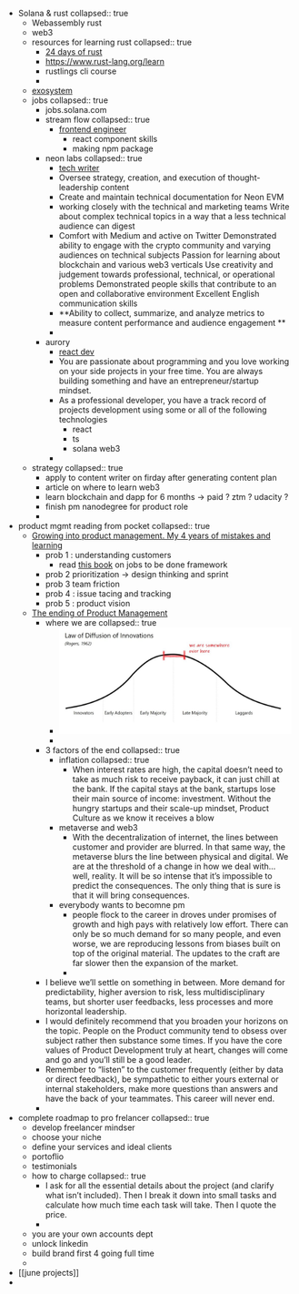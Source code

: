 - Solana & rust
  collapsed:: true
	- Webassembly rust
	- web3
	- resources for learning rust
	  collapsed:: true
		- [24 days of rust](http://zsiciarz.github.io/24daysofrust/book/vol1/day1.html)
		- https://www.rust-lang.org/learn
		- rustlings cli course
		-
	- [exosystem](https://solana.com/ecosystem)
	- jobs
	  collapsed:: true
		- jobs.solana.com
		- stream flow
		  collapsed:: true
			- [frontend engineer](https://streamflow.notion.site/Frontend-engineer-Full-time-Remote-d735dbf5111c4193969c8f73768ba320)
				- react component skills
				- making npm package
		- neon labs
		  collapsed:: true
			- [tech writer](https://jobs.solana.com/companies/neon-labs/jobs/6127021-technical-writer#content)
			- Oversee strategy, creation, and execution of thought-leadership content
			- Create and maintain technical documentation for Neon EVM
			- working closely with the technical and marketing teams Write about complex technical topics in a way that a less technical audience can digest
			- Comfort with Medium and active on Twitter Demonstrated ability to engage with the crypto community and varying audiences on technical subjects Passion for learning about blockchain and various web3 verticals Use creativity and judgement towards professional, technical, or operational problems Demonstrated people skills that contribute to an open and collaborative environment Excellent English communication skills
			- **Ability to collect, summarize, and analyze metrics to measure content performance and audience engagement **
			-
		- aurory
			- [react dev](https://jobs.solana.com/companies/aurory/jobs/13970673-frontend-react-developer#content)
			- You are passionate about programming and you love working on your side projects in your free time. You are always building something and have an entrepreneur/startup mindset.
			- As a professional developer, you have a track record of projects development using some or all of the following technologies
				- react
				- ts
				- solana web3
			-
	- strategy
	  collapsed:: true
		- apply to content writer on firday after generating content plan
		- article on where to learn web3
		- learn blockchain and dapp for 6 months -> paid ? ztm ? udacity ?
		- finish pm nanodegree for product role
		-
- product mgmt reading from pocket
  collapsed:: true
	- [Growing into product management. My 4 years of mistakes and learning](https://medium.com/@praveennatarajan/growing-into-product-management-my-4-years-of-mistakes-and-learning-1fd34156fdbf?source=explore---------21-98--------------------83b82c50_c7d8_4ee5_b4d6_2624a7dadb47-------15&utm_source=pocket_mylist)
		- prob 1 : understanding customers
			- read [this book](http://www.whencoffeeandkalecompete.com/) on jobs to be done framework
		- prob 2 prioritization -> design thinking and sprint
		- prob 3 team friction
		- prob 4 : issue tacing and tracking
		- prob 5 : product vision
	- [The ending of Product Management](https://medium.com/@anfonn/the-ending-of-product-management-40153938154d?source=explore---------84-98--------------------d42c3361_d553_42ee_b501_1cbdae127252-------15&utm_source=pocket_mylist)
		- where we are
		  collapsed:: true
			- ![image.png](../assets/image_1654580326851_0.png)
			-
		- 3 factors of the end
		  collapsed:: true
			- inflation
			  collapsed:: true
				- When interest rates are high, the capital doesn’t need to take as much risk to receive payback, it can just chill at the bank. If the capital stays at the bank, startups lose their main source of income: investment. Without the hungry startups and their scale-up mindset, Product Culture as we know it receives a blow
			- metaverse and web3
				- With the decentralization of internet, the lines between customer and provider are blurred. In that same way, the metaverse blurs the line between physical and digital. We are at the threshold of a change in how we deal with… well, reality. It will be so intense that it’s impossible to predict the consequences. The only thing that is sure is that it will bring consequences.
			- everybody wants to becomne pm
				- people flock to the career in droves under promises of growth and high pays with relatively low effort. There can only be so much demand for so many people, and even worse, we are reproducing lessons from biases built on top of the original material. The updates to the craft are far slower then the expansion of the market.
				-
		- I believe we’ll settle on something in between. More demand for predictability, higher aversion to risk, less multidisciplinary teams, but shorter user feedbacks, less processes and more horizontal leadership.
		- I would definitely recommend that you broaden your horizons on the topic. People on the Product community tend to obsess over subject rather then substance some times. If you have the core values of Product Development truly at heart, changes will come and go and you’ll still be a good leader.
		- Remember to “listen” to the customer frequently (either by data or direct feedback), be sympathetic to either yours external or internal stakeholders, make more questions than answers and have the back of your teammates. This career will never end.
		-
- complete roadmap to pro frelancer
  collapsed:: true
	- develop freelancer mindser
	- choose your niche
	- define your services and ideal clients
	- portoflio
	- testimonials
	- how to charge
	  collapsed:: true
		- I ask for all the essential details about the project (and clarify what isn’t included). Then I break it down into small tasks and calculate how much time each task will take. Then I quote the price.
		-
	- you are your own accounts dept
	- unlock linkedin
	- build brand first 4 going full time
	-
- [[june projects]]
-
